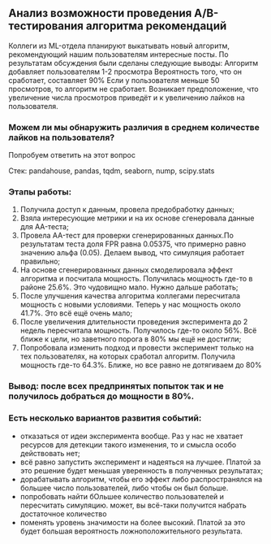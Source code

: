 ## Анализ возможности проведения A/B-тестирования алгоритма рекомендаций

Коллеги из ML-отдела планируют выкатывать новый алгоритм, рекомендующий нашим пользователям интересные посты. По результатам обсуждения были сделаны следующие выводы: Алгоритм добавляет пользователям 1-2 просмотра Вероятность того, что он сработает, составляет 90% Если у пользователя меньше 50 просмотров, то алгоритм не сработает. Возникает предположение, что увеличение числа просмотров приведёт и к увеличению лайков на пользователя.
### Можем ли мы обнаружить различия в среднем количестве лайков на пользователя?
Попробуем ответить на этот вопрос

Стек: pandahouse, pandas, tqdm, seaborn, nump, scipy.stats 

### Этапы работы:
1. Получила доступ к данным, провела предобработку данных;
2. Взяла интересующие метрики и на их основе сгенеровала данные для AA-теста;
3. Провела AA-тест для проверки сгенерированных данных.По результатам теста доля FPR равна 0.05375, что примерно равно значению альфа (0.05). Делаем вывод, что симуляция работает правильно;
4. На основе сгенерированных данных смоделировала эффект алгоритма и посчитала мощность. Получилась мощность где-то в районе 25.6%. Это чудовищно мало. Нужно дальше работать;
5. После улучшения качества алгоритма коллегами пересчитала мощность с новыми условиями. Теперь у нас мощность около 41.7%. Это всё ещё очень мало;
6. После увеличения длительности проведения эксперимента до 2 недель пересчитала мощность. Получилось где-то около 56%.  Всё ближе к цели, но заветного порога в 80% мы ещё не достигли;
7. Попробовала изменить подход и провести эксперимент только на тех пользователях, на которых сработал алгоритм. Получила мощность где-то 64.3%. Ближе, но все равно не дотягиваем до 80%

### Вывод: после всех предпринятых попыток так и не получилось добраться до мощности в 80%.

### Есть несколько вариантов развития событий:
* отказаться от идеи эксперимента вообще. Раз у нас не хватает ресурсов для детекции такого изменения, то и смысла особо действовать нет;
* всё равно запустить эксперимент и надеяться на лучшее. Платой за это решение будет меньшая уверенность в полученных результатах;
* дорабатывать алгоритм, чтобы его эффект либо распространялся на большее число пользователей, либо чтобы он был больше.
* попробовать найти бОльшее количество пользователей и пересчитать симуляцию. может, вы всё-таки получится набрать достаточное количество
* поменять уровень значимости на более высокий. Платой за это будет большая вероятность ложноположительного результата.
